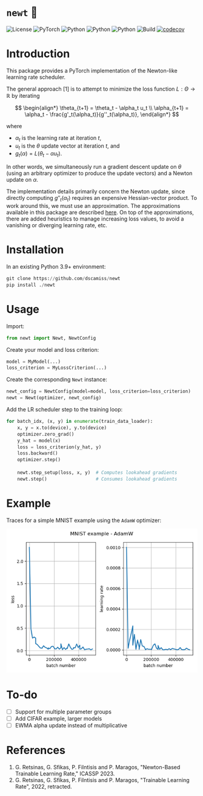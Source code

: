 # `newt` :lizard:

![License](https://img.shields.io/badge/license-MIT-blue)
![PyTorch](https://img.shields.io/badge/PyTorch-%23EE4C2C.svg?logo=PyTorch&logoColor=white)
![Python](https://img.shields.io/badge/python-3.9-blue.svg)
![Python](https://img.shields.io/badge/python-3.10-blue.svg)
![Python](https://img.shields.io/badge/python-3.11-blue.svg)
![Build](https://github.com/dscamiss/newt/actions/workflows/python-package.yml/badge.svg)
[![codecov](https://codecov.io/gh/dscamiss/newt/graph/badge.svg?token=Z3CGGZJ70B)](https://codecov.io/gh/dscamiss/newt)

# Introduction

This package provides a PyTorch implementation of the Newton-like learning rate scheduler.

The general approach [1] is to attempt to minimize the loss function $L : \Theta \to \mathbb{R}$ by iterating

$$
\begin{align*}
    \theta_{t+1} = \theta_t - \alpha_t u_t \\
    \alpha_{t+1} = \alpha_t - \frac{g'_t(\alpha_t)}{g''_t(\alpha_t)},
\end{align*}
$$

where

* $\alpha_t$ is the learning rate at iteration $t$,
* $u_t$ is the $\theta$ update vector at iteration $t$, and
* $g_t(\alpha) = L(\theta_t - \alpha u_t)$.

In other words, we simultaneously run a gradient descent update on $\theta$ (using an arbitrary
optimizer to produce the update vectors) and a Newton update on $\alpha$.  

The implementation details primarily concern the Newton update, since directly computing $g''_t(\alpha_t)$ 
requires an expensive Hessian-vector product.  To work around this, we must use an approximation.
The approximations available in this package are described [here](https://dscamiss.github.io/blog/posts/newton-like-method/).
On top of the approximations, there are added heuristics to manage increasing loss values, to avoid a vanishing or diverging 
learning rate, etc.

# Installation

In an existing Python 3.9+ environment:

```python
git clone https://github.com/dscamiss/newt
pip install ./newt
```

# Usage

Import:

```python
from newt import Newt, NewtConfig
````

Create your model and loss criterion:

```python
model = MyModel(...)
loss_criterion = MyLossCriterion(...)
```

Create the corresponding `Newt` instance:

```python
newt_config = NewtConfig(model=model, loss_criterion=loss_criterion)
newt = Newt(optimizer, newt_config)
```

Add the LR scheduler step to the training loop:

```python
for batch_idx, (x, y) in enumerate(train_data_loader):
    x, y = x.to(device), y.to(device)
    optimizer.zero_grad()
    y_hat = model(x)
    loss = loss_criterion(y_hat, y)
    loss.backward()
    optimizer.step()

    newt.step_setup(loss, x, y)  # Computes lookahead gradients
    newt.step()                  # Consumes lookahead gradients
```

# Example

Traces for a simple MNIST example using the `AdamW` optimizer: 

![Alt text](src/examples/plots/train_mnist_AdamW.png)

# To-do

- [ ] Support for multiple parameter groups
- [ ] Add CIFAR example, larger models
- [ ] EWMA alpha update instead of multiplicative

# References

1. G. Retsinas, G. Sfikas, P. Filntisis and P. Maragos, "Newton-Based Trainable Learning Rate," ICASSP 2023.
2. G. Retsinas, G. Sfikas, P. Filntisis and P. Maragos, "Trainable Learning Rate",
2022, retracted.
